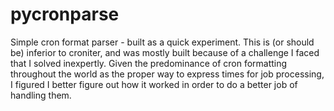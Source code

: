 pycronparse
===========

Simple cron format parser - built as a quick experiment. This is (or should be) inferior to croniter, and was mostly built because of a challenge I faced that I solved inexpertly. Given the predominance of cron formatting throughout the world as the proper way to express times for job processing, I figured I better figure out how it worked in order to do a better job of handling them.
